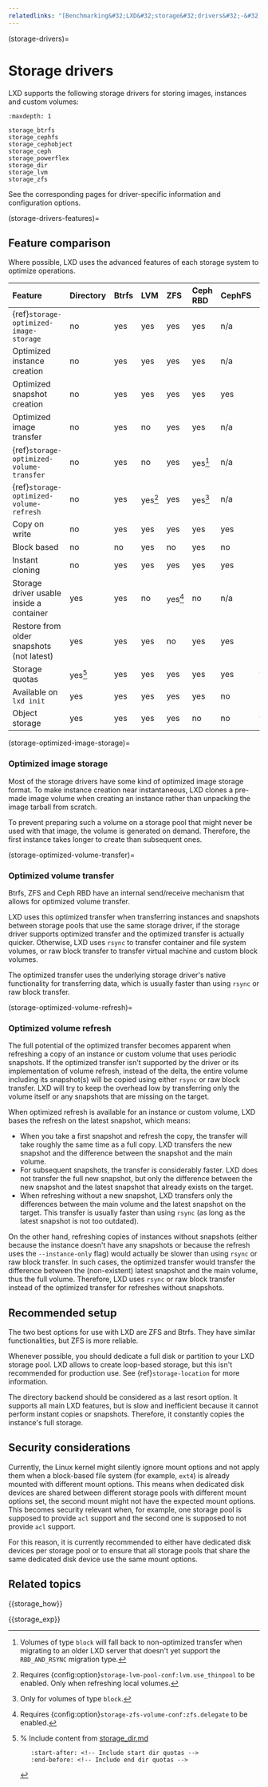 ```yaml
---
relatedlinks: "[Benchmarking&#32;LXD&#32;storage&#32;drivers&#32;-&#32;Youtube](https://www.youtube.com/watch?v=z_OKwO5TskA)"
---
```


(storage-drivers)=
# Storage drivers

LXD supports the following storage drivers for storing images, instances and custom volumes:

```{toctree}
:maxdepth: 1

storage_btrfs
storage_cephfs
storage_cephobject
storage_ceph
storage_powerflex
storage_dir
storage_lvm
storage_zfs
```

See the corresponding pages for driver-specific information and configuration options.

(storage-drivers-features)=
## Feature comparison

Where possible, LXD uses the advanced features of each storage system to optimize operations.

Feature                                     | Directory | Btrfs | LVM     | ZFS     | Ceph RBD | CephFS | Ceph Object | Dell PowerFlex
:---                                        | :---      | :---  | :---    | :---    | :---     | :---   | :---        | :---
{ref}`storage-optimized-image-storage`      | no        | yes   | yes     | yes     | yes      | n/a    | n/a         | no
Optimized instance creation                 | no        | yes   | yes     | yes     | yes      | n/a    | n/a         | no
Optimized snapshot creation                 | no        | yes   | yes     | yes     | yes      | yes    | n/a         | yes
Optimized image transfer                    | no        | yes   | no      | yes     | yes      | n/a    | n/a         | no
{ref}`storage-optimized-volume-transfer`    | no        | yes   | no      | yes     | yes[^1]  | n/a    | n/a         | no
{ref}`storage-optimized-volume-refresh`     | no        | yes   | yes[^2] | yes     | yes[^3]  | n/a    | n/a         | no
Copy on write                               | no        | yes   | yes     | yes     | yes      | yes    | n/a         | yes
Block based                                 | no        | no    | yes     | no      | yes      | no     | n/a         | yes
Instant cloning                             | no        | yes   | yes     | yes     | yes      | yes    | n/a         | no
Storage driver usable inside a container    | yes       | yes   | no      | yes[^4] | no       | n/a    | n/a         | no
Restore from older snapshots (not latest)   | yes       | yes   | yes     | no      | yes      | yes    | n/a         | yes
Storage quotas                              | yes[^5]   | yes   | yes     | yes     | yes      | yes    | yes         | yes
Available on `lxd init`                     | yes       | yes   | yes     | yes     | yes      | no     | no          | no
Object storage                              | yes       | yes   | yes     | yes     | no       | no     | yes         | no

[^1]: Volumes of type `block` will fall back to non-optimized transfer when migrating to an older LXD server that doesn't yet support the `RBD_AND_RSYNC` migration type.
[^2]: Requires {config:option}`storage-lvm-pool-conf:lvm.use_thinpool` to be enabled. Only when refreshing local volumes.
[^3]: Only for volumes of type `block`.
[^4]: Requires {config:option}`storage-zfs-volume-conf:zfs.delegate` to be enabled.
[^5]: % Include content from [storage_dir.md](storage_dir.md)

      ```{include} storage_dir.md
         :start-after: <!-- Include start dir quotas -->
         :end-before: <!-- Include end dir quotas -->
      ```

(storage-optimized-image-storage)=
### Optimized image storage

Most of the storage drivers have some kind of optimized image storage format.
To make instance creation near instantaneous, LXD clones a pre-made image volume when creating an instance rather than unpacking the image tarball from scratch.

To prevent preparing such a volume on a storage pool that might never be used with that image, the volume is generated on demand.
Therefore, the first instance takes longer to create than subsequent ones.

(storage-optimized-volume-transfer)=
### Optimized volume transfer

Btrfs, ZFS and Ceph RBD have an internal send/receive mechanism that allows for optimized volume transfer.

LXD uses this optimized transfer when transferring instances and snapshots between storage pools that use the same storage driver, if the storage driver supports optimized transfer and the optimized transfer is actually quicker.
Otherwise, LXD uses `rsync` to transfer container and file system volumes, or raw block transfer to transfer virtual machine and custom block volumes.

The optimized transfer uses the underlying storage driver's native functionality for transferring data, which is usually faster than using `rsync` or raw block transfer.

(storage-optimized-volume-refresh)=
### Optimized volume refresh

The full potential of the optimized transfer becomes apparent when refreshing a copy of an instance or custom volume that uses periodic snapshots.
If the optimized transfer isn't supported by the driver or its implementation of volume refresh, instead of the delta, the entire volume including its snapshot(s) will be copied using either `rsync` or raw block transfer. LXD will try to keep the overhead low by transferring only the volume itself or any snapshots that are missing on the target.

When optimized refresh is available for an instance or custom volume, LXD bases the refresh on the latest snapshot, which means:

- When you take a first snapshot and refresh the copy, the transfer will take roughly the same time as a full copy.
  LXD transfers the new snapshot and the difference between the snapshot and the main volume.
- For subsequent snapshots, the transfer is considerably faster.
  LXD does not transfer the full new snapshot, but only the difference between the new snapshot and the latest snapshot that already exists on the target.
- When refreshing without a new snapshot, LXD transfers only the differences between the main volume and the latest snapshot on the target.
  This transfer is usually faster than using `rsync` (as long as the latest snapshot is not too outdated).

On the other hand, refreshing copies of instances without snapshots (either because the instance doesn't have any snapshots or because the refresh uses the `--instance-only` flag) would actually be slower than using `rsync` or raw block transfer.
In such cases, the optimized transfer would transfer the difference between the (non-existent) latest snapshot and the main volume, thus the full volume.
Therefore, LXD uses `rsync` or raw block transfer instead of the optimized transfer for refreshes without snapshots.

## Recommended setup

The two best options for use with LXD are ZFS and Btrfs.
They have similar functionalities, but ZFS is more reliable.

Whenever possible, you should dedicate a full disk or partition to your LXD storage pool.
LXD allows to create loop-based storage, but this isn't recommended for production use.
See {ref}`storage-location` for more information.

The directory backend should be considered as a last resort option.
It supports all main LXD features, but is slow and inefficient because it cannot perform instant copies or snapshots.
Therefore, it constantly copies the instance's full storage.

## Security considerations

Currently, the Linux kernel might silently ignore mount options and not apply them when a block-based file system (for example, `ext4`) is already mounted with different mount options.
This means when dedicated disk devices are shared between different storage pools with different mount options set, the second mount might not have the expected mount options.
This becomes security relevant when, for example, one storage pool is supposed to provide `acl` support and the second one is supposed to not provide `acl` support.

For this reason, it is currently recommended to either have dedicated disk devices per storage pool or to ensure that all storage pools that share the same dedicated disk device use the same mount options.

## Related topics

{{storage_how}}

{{storage_exp}}

